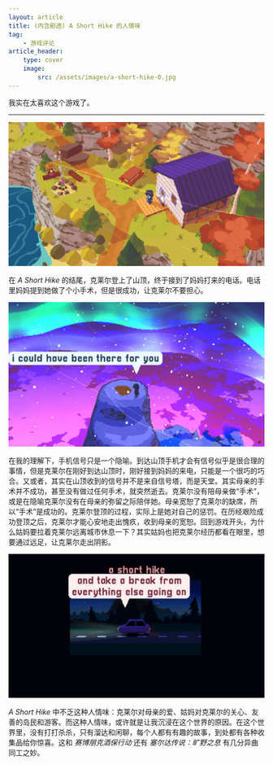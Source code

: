 ```yaml
---
layout: article
title: (内含剧透) A Short Hike 的人情味
tag:
    - 游戏评论
article_header:
    type: cover
    image:
        src: /assets/images/a-short-hike-0.jpg
---
```


我实在太喜欢这个游戏了。

<!--more-->

---

![Image](/assets/images/a-short-hike-1.png)

在 *A Short Hike* 的结尾，克莱尔登上了山顶，终于接到了妈妈打来的电话。电话里妈妈提到她做了个小手术，但是很成功，让克莱尔不要担心。

![Image](/assets/images/a-short-hike-2.png)

在我的理解下，手机信号只是一个隐喻。到达山顶手机才会有信号似乎是很合理的事情，但是克莱尔在刚好到达山顶时，刚好接到妈妈的来电，只能是一个很巧的巧合。又或者，其实在山顶收到的信号并不是来自信号塔，而是天堂。其实母亲的手术并不成功，甚至没有做过任何手术，就突然逝去。克莱尔没有陪母亲做“手术”，或是在隐喻克莱尔没有在母亲的弥留之际陪伴她。母亲宽恕了克莱尔的缺席，所以“手术”是成功的。克莱尔登顶的过程，实际上是她对自己的惩罚。在历经艰险成功登顶之后，克莱尔才能心安地走出愧疚，收到母亲的宽恕。回到游戏开头，为什么姑妈要拉着克莱尔远离城市休息一下？其实姑妈也把克莱尔经历都看在眼里，想要通过远足，让克莱尔走出阴影。

![Image](/assets/images/a-short-hike-3.png)

*A Short Hike* 中不乏这种人情味：克莱尔对母亲的爱、姑妈对克莱尔的关心、友善的岛民和游客。而这种人情味，或许就是让我沉浸在这个世界的原因。在这个世界里，没有打打杀杀，只有溜达和闲聊，每个人都有有趣的故事，到处都有各种收集品给你惊喜。这和 *赛博朋克酒保行动* 还有 *塞尔达传说：旷野之息* 有几分异曲同工之妙。
